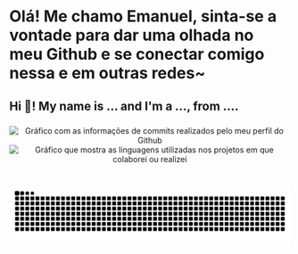 <h1>Olá! Me chamo Emanuel, sinta-se a vontade para dar uma olhada no meu Github e se conectar comigo nessa e em outras redes~</h1>
<h2 align="left">Hi 👋! My name is ... and I'm a ..., from ....</h2>

###

<div align="center">
  <img src="https://github-readme-stats.vercel.app/api?username=emanuelmartinslima&hide_title=false&hide_rank=false&show_icons=true&include_all_commits=true&count_private=true&disable_animations=false&theme=dracula&locale=en&hide_border=false" height="150" alt="Gráfico com as informações de commits realizados pelo meu perfil do Github"  />
  <img src="https://github-readme-stats.vercel.app/api/top-langs?username=emanuelmartinslima&locale=en&hide_title=false&layout=compact&card_width=320&langs_count=5&theme=dracula&hide_border=false" height="150" alt="Gráfico que mostra as linguagens utilizadas nos projetos em que colaborei ou realizei"  />
</div>

###

<br clear="both">

<img src="https://raw.githubusercontent.com/emanuelmartinslima/emanuelmartinslima/output/snake.svg" alt="Snake animation" />

###
